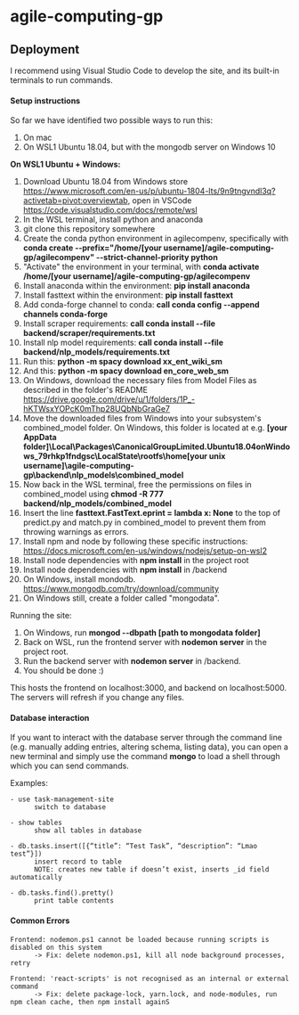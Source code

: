 # agile-computing-gp

## Deployment

I recommend using Visual Studio Code to develop the site, and its built-in terminals to run commands.

#### Setup instructions

So far we have identified two possible ways to run this:
1. On mac
2. On WSL1 Ubuntu 18.04, but with the mongodb server on Windows 10

**On WSL1 Ubuntu + Windows:**
1. Download Ubuntu 18.04 from Windows store https://www.microsoft.com/en-us/p/ubuntu-1804-lts/9n9tngvndl3q?activetab=pivot:overviewtab, open in VSCode https://code.visualstudio.com/docs/remote/wsl
2. In the WSL terminal, install python and anaconda
3. git clone this repository somewhere
4. Create the conda python environment in agilecompenv, specifically with **conda create --prefix="/home/[your username]/agile-computing-gp/agilecompenv" --strict-channel-priority python**
5. "Activate" the environment in your terminal, with **conda activate /home/[your username]/agile-computing-gp/agilecompenv**
6. Install anaconda within the environment: **pip install anaconda**
7. Install fasttext within the environment: **pip install fasttext**
8. Add conda-forge channel to conda: **call conda config --append channels conda-forge**
9. Install scraper requirements: **call conda install --file backend/scraper/requirements.txt**
10. Install nlp model requirements: **call conda install --file backend/nlp_models/requirements.txt**
11. Run this: **python -m spacy download xx_ent_wiki_sm**
12. And this: **python -m spacy download en_core_web_sm**
13. On Windows, download the necessary files from Model Files as described in the folder's README https://drive.google.com/drive/u/1/folders/1P_-hKTWsxYOPcK0mThp28UQbNbGraGe7
14. Move the downloaded files from Windows into your subsystem's combined_model folder. On Windows, this folder is located at e.g. **[your AppData folder]\Local\Packages\CanonicalGroupLimited.Ubuntu18.04onWindows_79rhkp1fndgsc\LocalState\rootfs\home\[your unix username]\agile-computing-gp\backend\nlp_models\combined_model**
15. Now back in the WSL terminal, free the permissions on files in combined_model using **chmod -R 777 backend/nlp_models/combined_model**
16. Insert the line **fasttext.FastText.eprint = lambda x: None** to the top of predict.py and match.py in combined_model to prevent them from throwing warnings as errors.
17. Install npm and node by following these specific instructions: https://docs.microsoft.com/en-us/windows/nodejs/setup-on-wsl2
18. Install node dependencies with **npm install** in the project root
19. Install node dependencies with **npm install** in /backend
20. On Windows, install mondodb. https://www.mongodb.com/try/download/community
21. On Windows still, create a folder called "mongodata".

Running the site:
1. On Windows, run **mongod --dbpath [path to mongodata folder]**
2. Back on WSL, run the frontend server with **nodemon server** in the project root.
3. Run the backend server with **nodemon server** in /backend.
4. You should be done :)

This hosts the frontend on localhost:3000, and backend on localhost:5000. The servers will refresh if you change any files.

#### Database interaction

If you want to interact with the database server through the command line (e.g. manually adding entries, altering schema, listing data), you can open a new terminal and simply use the command **mongo** to load a shell through which you can send commands.

Examples:
```
- use task-management-site
      switch to database
      
- show tables
      show all tables in database
      
- db.tasks.insert([{“title”: “Test Task”, “description”: “Lmao test”}])
      insert record to table
      NOTE: creates new table if doesn’t exist, inserts _id field automatically
      
- db.tasks.find().pretty()
      print table contents
```

#### Common Errors
```
Frontend: nodemon.ps1 cannot be loaded because running scripts is disabled on this system
      -> Fix: delete nodemon.ps1, kill all node background processes, retry
          
Frontend: 'react-scripts' is not recognised as an internal or external command
      -> Fix: delete package-lock, yarn.lock, and node-modules, run npm clean cache, then npm install againS
```
